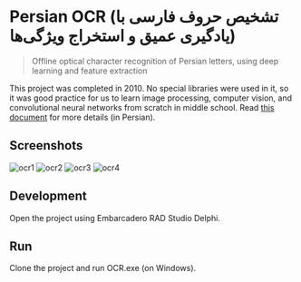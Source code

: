 # Persian OCR (تشخیص حروف فارسی با یادگیری عمیق و استخراج ویژگی‌ها)
> Offline optical character recognition of Persian letters, using deep learning and feature extraction

This project was completed in 2010. No special libraries were used in it, so it was good practice for us to learn image processing, computer vision, and convolutional neural networks from scratch in middle school.
Read [this document](https://github.com/Erfaniaa/Persian-OCR/blob/master/Persian-OCR.pdf) for more details (in Persian).

## Screenshots

![ocr1](https://user-images.githubusercontent.com/7780269/46572355-46332d00-c991-11e8-8f00-8296636efc1d.JPG)
![ocr2](https://user-images.githubusercontent.com/7780269/46572356-46332d00-c991-11e8-9c89-8bbc7b9e2dd7.JPG)
![ocr3](https://user-images.githubusercontent.com/7780269/46572357-46332d00-c991-11e8-8f3f-8b8fe971f5ed.JPG)
![ocr4](https://user-images.githubusercontent.com/7780269/46572358-46cbc380-c991-11e8-9833-b884f4374901.JPG)

## Development

Open the project using Embarcadero RAD Studio Delphi.

## Run

Clone the project and run OCR.exe (on Windows).
